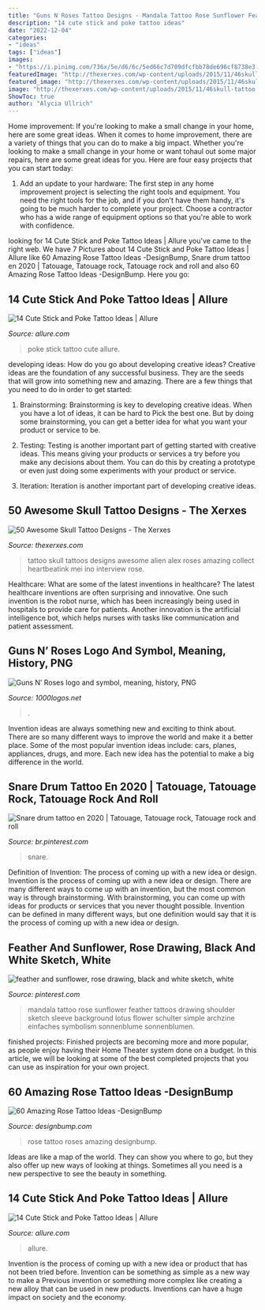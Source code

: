 ```yaml
---
title: "Guns N Roses Tattoo Designs - Mandala Tattoo Rose Sunflower Feather Tattoos Drawing Shoulder Sketch Sleeve Background Lotus Flower Schulter Simple Archzine Einfaches Symbolism Sonnenblume Sonnenblumen"
description: "14 cute stick and poke tattoo ideas"
date: "2022-12-04"
categories:
- "ideas"
tags: ["ideas"]
images:
- "https://i.pinimg.com/736x/5e/d6/6c/5ed66c7d709dfcfbb78de696cf8738e3.jpg"
featuredImage: "http://thexerxes.com/wp-content/uploads/2015/11/46skull-tattoo.jpg"
featured_image: "http://thexerxes.com/wp-content/uploads/2015/11/46skull-tattoo.jpg"
image: "http://thexerxes.com/wp-content/uploads/2015/11/46skull-tattoo.jpg"
ShowToc: true
author: "Alycia Ullrich"
---
```



Home improvement: If you're looking to make a small change in your home, here are some great ideas.
When it comes to home improvement, there are a variety of things that you can do to make a big impact. Whether you're looking to make a small change in your home or want tohaul out some major repairs, here are some great ideas for you. Here are four easy projects that you can start today:
1) Add an update to your hardware: The first step in any home improvement project is selecting the right tools and equipment. You need the right tools for the job, and if you don't have them handy, it's going to be much harder to complete your project. Choose a contractor who has a wide range of equipment options so that you're able to work with confidence.

	

		
looking for 14 Cute Stick and Poke Tattoo Ideas | Allure you've came to the right web. We have 7 Pictures about 14 Cute Stick and Poke Tattoo Ideas | Allure like 60 Amazing Rose Tattoo Ideas -DesignBump, Snare drum tattoo en 2020 | Tatouage, Tatouage rock, Tatouage rock and roll and also 60 Amazing Rose Tattoo Ideas -DesignBump. Here you go:
		
    
## 14 Cute Stick And Poke Tattoo Ideas | Allure

<img loading=lazy src="https://media.allure.com/photos/593d9e5b3e3e491c1f6f7f2f/master/pass/18947732_320690745026798_4024038693089050624_n.jpg" onerror="this.onerror=null;this.src='https://tse3.mm.bing.net/th?id=OIP.FsQc79JIbHFGAi1wR_5XaAHaHa&amp;pid=15.1';" alt="14 Cute Stick and Poke Tattoo Ideas | Allure">

_Source: allure.com_

>poke stick tattoo cute allure. 

	

developing ideas: How do you go about developing creative ideas?
Creative ideas are the foundation of any successful business. They are the seeds that will grow into something new and amazing. There are a few things that you need to do in order to get started:
1. Brainstorming: Brainstorming is key to developing creative ideas. When you have a lot of ideas, it can be hard to Pick the best one. But by doing some brainstorming, you can get a better idea for what you want your product or service to be.

2. Testing: Testing is another important part of getting started with creative ideas. This means giving your products or services a try before you make any decisions about them. You can do this by creating a prototype or even just doing some experiments with your product or service.

3. Iteration: Iteration is another important part of developing creative ideas.

    
## 50 Awesome Skull Tattoo Designs - The Xerxes

<img loading=lazy src="http://thexerxes.com/wp-content/uploads/2015/11/46skull-tattoo.jpg" onerror="this.onerror=null;this.src='https://tse4.mm.bing.net/th?id=OIP.TzvM0EOAWppWX16yBeqBfwHaOc&amp;pid=15.1';" alt="50 Awesome Skull Tattoo Designs - The Xerxes">

_Source: thexerxes.com_

>tattoo skull tattoos designs awesome alien alex roses amazing collect heartbeatink mei ino interview rose. 

	

Healthcare: What are some of the latest inventions in healthcare?
The latest healthcare inventions are often surprising and innovative. One such invention is the robot nurse, which has been increasingly being used in hospitals to provide care for patients. Another innovation is the artificial intelligence bot, which helps nurses with tasks like communication and patient assessment.

    
## Guns N’ Roses Logo And Symbol, Meaning, History, PNG

<img loading=lazy src="https://1000logos.net/wp-content/uploads/2017/02/Guns-N’-Roses-emblem-the-skull-version.jpg" onerror="this.onerror=null;this.src='https://tse1.mm.bing.net/th?id=OIP.LJyGqTygim8kPyNucwKNhQHaFP&amp;pid=15.1';" alt="Guns N’ Roses logo and symbol, meaning, history, PNG">

_Source: 1000logos.net_

>. 

	

Invention ideas are always something new and exciting to think about. There are so many different ways to improve the world and make it a better place. Some of the most popular invention ideas include: cars, planes, appliances, drugs, and more. Each new idea has the potential to make a big difference in the world.

    
## Snare Drum Tattoo En 2020 | Tatouage, Tatouage Rock, Tatouage Rock And Roll

<img loading=lazy src="https://i.pinimg.com/736x/5e/d6/6c/5ed66c7d709dfcfbb78de696cf8738e3.jpg" onerror="this.onerror=null;this.src='https://tse3.mm.bing.net/th?id=OIP.WWjjc1QGIaBqxl-99BukWQHaLH&amp;pid=15.1';" alt="Snare drum tattoo en 2020 | Tatouage, Tatouage rock, Tatouage rock and roll">

_Source: br.pinterest.com_

>snare. 

	

Definition of Invention: The process of coming up with a new idea or design.
Invention is the process of coming up with a new idea or design. There are many different ways to come up with an invention, but the most common way is through brainstorming. With brainstorming, you can come up with ideas for products or services that you never thought possible. Invention can be defined in many different ways, but one definition would say that it is the process of coming up with a new idea or design.

    
## Feather And Sunflower, Rose Drawing, Black And White Sketch, White

<img loading=lazy src="https://i.pinimg.com/736x/a1/1e/14/a11e1440a6a9ce95e8d6e048bf2a419f.jpg" onerror="this.onerror=null;this.src='https://tse4.mm.bing.net/th?id=OIP.ylLKv1tKIYEWnywgWXllZAHaHa&amp;pid=15.1';" alt="feather and sunflower, rose drawing, black and white sketch, white">

_Source: pinterest.com_

>mandala tattoo rose sunflower feather tattoos drawing shoulder sketch sleeve background lotus flower schulter simple archzine einfaches symbolism sonnenblume sonnenblumen. 

	

finished projects:
Finished projects are becoming more and more popular, as people enjoy having their Home Theater system done on a budget. In this article, we will be looking at some of the best completed projects that you can use as inspiration for your own project.

    
## 60 Amazing Rose Tattoo Ideas -DesignBump

<img loading=lazy src="https://cdn.designbump.com/wp-content/uploads/2015/10/roses600_803.jpg" onerror="this.onerror=null;this.src='https://tse3.mm.bing.net/th?id=OIP.Wq6_V8II9_t0d3ZLIY8ejAHaJ6&amp;pid=15.1';" alt="60 Amazing Rose Tattoo Ideas -DesignBump">

_Source: designbump.com_

>rose tattoo roses amazing designbump. 

	

Ideas are like a map of the world. They can show you where to go, but they also offer up new ways of looking at things. Sometimes all you need is a new perspective to see the beauty in something.

    
## 14 Cute Stick And Poke Tattoo Ideas | Allure

<img loading=lazy src="https://media.allure.com/photos/593d9e5b3e3e491c1f6f7f2f/3:4/w_767/18947732_320690745026798_4024038693089050624_n.jpg" onerror="this.onerror=null;this.src='https://tse4.mm.bing.net/th?id=OIP.13CizjE7poYHvFq-h_xp_AHaJ4&amp;pid=15.1';" alt="14 Cute Stick and Poke Tattoo Ideas | Allure">

_Source: allure.com_

>allure. 

	

Invention is the process of coming up with a new idea or product that has not been tried before. Invention can be something as simple as a new way to make a Previous invention or something more complex like creating a new alloy that can be used in new products. Inventions can have a huge impact on society and the economy.

